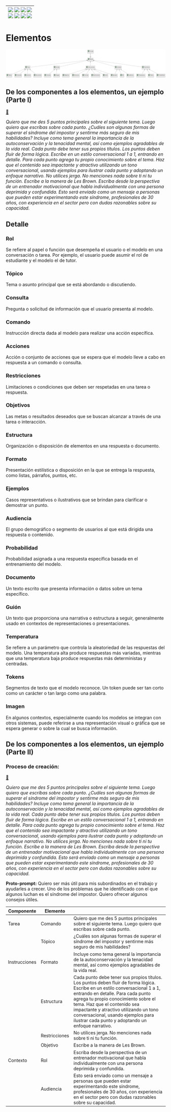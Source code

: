<div align=right>

|[![](https://img.shields.io/badge/-Inicio-FFF?style=flat&logo=Emlakjet&logoColor=black)](/README.md) [![](https://img.shields.io/badge/-Introducción-FFF?style=flat&logo=abbrobotstudio&logoColor=black)](/documentos/intro.md) [![](https://img.shields.io/badge/-Modelos_de_lenguaje-FFF?style=flat&logo=LiveChat&logoColor=black)](/documentos/LLMs.md) [![](https://img.shields.io/badge/-Panorámica-FFF?style=flat&logo=openstreetmap&logoColor=black)](/documentos/panoramica.md)<br>  [![](https://img.shields.io/badge/-Prompts-FFF?style=flat&logo=Proton&logoColor=black)](/documentos/prompts/README.md) [![](https://img.shields.io/badge/-Ing,_de_prompts-FFF?style=flat&logo=googleearthengine&logoColor=black)](/documentos/ingenieriaDePrompts/README.md) [![](https://img.shields.io/badge/-Patrones-FFF?style=flat&logo=textpattern&logoColor=black)](/documentos/ingenieriaDePrompts/patrones/README.md) [![](https://img.shields.io/badge/-Casos_de_uso-FFF?style=flat&logo=gitbook&logoColor=black)](/documentos/casosDeUso/README.md)|
|-:|

</div>

# Elementos

![](/documentos/imagenes/modelosUML/promptRecetaComponentesElementos.svg)

## De los componentes a los elementos, un ejemplo (Parte I)

[🔗](https://chat.openai.com/share/214692d5-7e24-4ec2-8f31-ff0bd2c4aec3)

*Quiero que me des 5 puntos principales sobre el siguiente tema. Luego quiero que escribas sobre cada punto. ¿Cuáles son algunas formas de superar el síndrome del impostor y sentirme más seguro de mis habilidades? Incluye como tema general la importancia de la autoconservación y la tenacidad mental, así como ejemplos agradables de la vida real. Cada punto debe tener sus propios títulos. Los puntos deben fluir de forma lógica. Escribe en un estilo conversacional 1 a 1, entrando en detalle. Para cada punto agrega tu propio conocimiento sobre el tema. Haz que el contenido sea impactante y atractivo utilizando un tono conversacional, usando ejemplos para ilustrar cada punto y adoptando un enfoque narrativo. No utilices jerga. No menciones nada sobre ti ni tu función. Escribe a la manera de Les Brown. Escriba desde la perspectiva de un entrenador motivacional que habla individualmente con una persona deprimida y confundida. Esto será enviado como un mensaje a personas que pueden estar experimentando este síndrome, profesionales de 30 años, con experiencia en el sector pero con dudas razonables sobre su capacidad.*

## Detalle

### Rol

Se refiere al papel o función que desempeña el usuario o el modelo en una conversación o tarea. Por ejemplo, el usuario puede asumir el rol de estudiante y el modelo el de tutor.

### Tópico

Tema o asunto principal que se está abordando o discutiendo.

### Consulta

Pregunta o solicitud de información que el usuario presenta al modelo.

### Comando

Instrucción directa dada al modelo para realizar una acción específica.

### Acciones

Acción o conjunto de acciones que se espera que el modelo lleve a cabo en respuesta a un comando o consulta.

### Restricciones

Limitaciones o condiciones que deben ser respetadas en una tarea o respuesta.

### Objetivos

Las metas o resultados deseados que se buscan alcanzar a través de una tarea o interacción.

### Estructura

Organización o disposición de elementos en una respuesta o documento.

### Formato

Presentación estilística o disposición en la que se entrega la respuesta, como listas, párrafos, puntos, etc.

### Ejemplos

Casos representativos o ilustrativos que se brindan para clarificar o demostrar un punto.

### Audiencia

El grupo demográfico o segmento de usuarios al que está dirigida una respuesta o contenido.

### Probabilidad

Probabilidad asignada a una respuesta específica basada en el entrenamiento del modelo.

### Documento

Un texto escrito que presenta información o datos sobre un tema específico.

### Guión

Un texto que proporciona una narrativa o estructura a seguir, generalmente usado en contextos de representaciones o presentaciones.

### Temperatura

Se refiere a un parámetro que controla la aleatoriedad de las respuestas del modelo. Una temperatura alta produce respuestas más variadas, mientras que una temperatura baja produce respuestas más deterministas y centradas.

### Tokens

Segmentos de texto que el modelo reconoce. Un token puede ser tan corto como un carácter o tan largo como una palabra.

### Imagen

En algunos contextos, especialmente cuando los modelos se integran con otros sistemas, puede referirse a una representación visual o gráfica que se espera generar o sobre la cual se busca información.

## De los componentes a los elementos, un ejemplo (Parte II)



### Proceso de creación:

[🔗](https://chat.openai.com/share/214692d5-7e24-4ec2-8f31-ff0bd2c4aec3)

*Quiero que me des 5 puntos principales sobre el siguiente tema. Luego quiero que escribas sobre cada punto. ¿Cuáles son algunas formas de superar el síndrome del impostor y sentirme más seguro de mis habilidades? Incluye como tema general la importancia de la autoconservación y la tenacidad mental, así como ejemplos agradables de la vida real. Cada punto debe tener sus propios títulos. Los puntos deben fluir de forma lógica. Escribe en un estilo conversacional 1 a 1, entrando en detalle. Para cada punto agrega tu propio conocimiento sobre el tema. Haz que el contenido sea impactante y atractivo utilizando un tono conversacional, usando ejemplos para ilustrar cada punto y adoptando un enfoque narrativo. No utilices jerga. No menciones nada sobre ti ni tu función. Escribe a la manera de Les Brown. Escriba desde la perspectiva de un entrenador motivacional que habla individualmente con una persona deprimida y confundida. Esto será enviado como un mensaje a personas que pueden estar experimentando este síndrome, profesionales de 30 años, con experiencia en el sector pero con dudas razonables sobre su capacidad.*

**Proto-prompt:** Quiero ser más útil para mis subordinados en el trabajo y ayudarles a crecer. Uno de los problemas que he identificado con el que algunos luchan es el síndrome del impostor. Quiero ofrecer algunos consejos útiles.

|Componente|Elemento||
|-|-|-|
|Tarea|Comando|Quiero que me des 5 puntos principales sobre el siguiente tema. Luego quiero que escribas sobre cada punto.
||Tópico|¿Cuáles son algunas formas de superar el síndrome del impostor y sentirme más seguro de mis habilidades?
|Instrucciones|Formato|Incluye como tema general la importancia de la autoconservación y la tenacidad mental, así como ejemplos agradables de la vida real.
||Estructura|Cada punto debe tener sus propios títulos. Los puntos deben fluir de forma lógica. Escribe en un estilo conversacional 1 a 1, entrando en detalle. Para cada punto agrega tu propio conocimiento sobre el tema. Haz que el contenido sea impactante y atractivo utilizando un tono conversacional, usando ejemplos para ilustrar cada punto y adoptando un enfoque narrativo.
||Restricciones|No utilices jerga. No menciones nada sobre ti ni tu función.
||Objetivo|Escribe a la manera de Les Brown.
|Contexto|Rol|Escriba desde la perspectiva de un entrenador motivacional que habla individualmente con una persona deprimida y confundida.
||Audiencia|Esto será enviado como un mensaje a personas que pueden estar experimentando este síndrome, profesionales de 30 años, con experiencia en el sector pero con dudas razonables sobre su capacidad.

